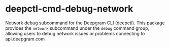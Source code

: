 # deepctl-cmd-debug-network

Network debug subcommand for the Deepgram CLI (deepctl). This package provides the `network` subcommand under the `debug` command group, allowing users to debug network issues or problems connecting to api.deepgram.com
